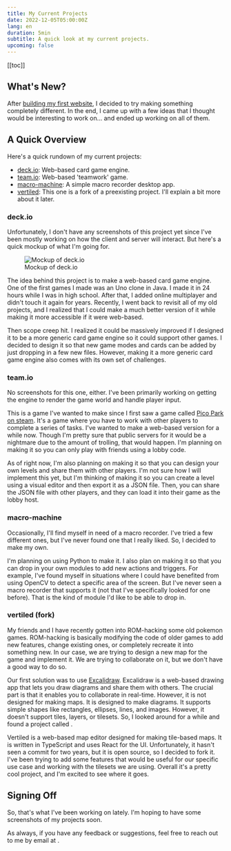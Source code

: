 ```yaml
---
title: My Current Projects
date: 2022-12-05T05:00:00Z
lang: en
duration: 5min
subtitle: A quick look at my current projects.
upcoming: false
---
```


[[toc]]

## What's New?

After [building my first website](/posts/tamugd-writeup), I decided to try making something completely different. In the end, I came up with a few ideas that I thought would be interesting to work on... and ended up working on all of them.

## A Quick Overview

Here's a quick rundown of my current projects:

- [deck.io](#deck-io): Web-based card game engine.
- [team.io](#team-io): Web-based 'teamwork' game.
- [macro-machine](#macro-machine): A simple macro recorder desktop app.
- [vertiled](#vertiled-fork): This one is a fork of a preexisting project. I'll explain a bit more about it later.

### deck.io

Unfortunately, I don't have any screenshots of this project yet since I've been mostly working on how the client and server will interact. But here's a quick mockup of what I'm going for.

<figure>
  <img src="/assets/posts/current-projects/deckio-mockup.png" alt="Mockup of deck.io" rounded-lg dark:invert />
  <figcaption class="caption">Mockup of deck.io</figcaption>
</figure>

The idea behind this project is to make a web-based card game engine. One of the first games I made was an Uno clone in Java. I made it in 24 hours while I was in high school. After that, I added online multiplayer and didn't touch it again for years. Recently, I went back to revisit all of my old projects, and I realized that I could make a much better version of it while making it more accessible if it were web-based.

Then scope creep hit. I realized it could be massively improved if I designed it to be a more generic card game engine so it could support other games. I decided to design it so that new game modes and cards can be added by just dropping in a few new files. However, making it a more generic card game engine also comes with its own set of challenges.

### team.io

No screenshots for this one, either. I've been primarily working on getting the engine to render the game world and handle player input.

This is a game I've wanted to make since I first saw a game called [Pico Park on steam](https://store.steampowered.com/app/1509960/PICO_PARK/). It's a game where you have to work with other players to complete a series of tasks. I've wanted to make a web-based version for a while now. Though I'm pretty sure that public servers for it would be a nightmare due to the amount of trolling, that would happen. I'm planning on making it so you can only play with friends using a lobby code.

As of right now, I'm also planning on making it so that you can design your own levels and share them with other players. I'm not sure how I will implement this yet, but I'm thinking of making it so you can create a level using a visual editor and then export it as a JSON file. Then, you can share the JSON file with other players, and they can load it into their game as the lobby host.

### macro-machine

Occasionally, I'll find myself in need of a macro recorder. I've tried a few different ones, but I've never found one that I really liked. So, I decided to make my own.

I'm planning on using Python to make it. I also plan on making it so that you can drop in your own modules to add new actions and triggers. For example, I've found myself in situations where I could have benefited from using OpenCV to detect a specific area of the screen. But I've never seen a macro recorder that supports it (not that I've specifically looked for one before). That is the kind of module I'd like to be able to drop in.

### vertiled (fork)

My friends and I have recently gotten into ROM-hacking some old pokemon games. ROM-hacking is basically modifying the code of older games to add new features, change existing ones, or completely recreate it into something new. In our case, we are trying to design a new map for the game and implement it. We are trying to collaborate on it, but we don't have a good way to do so.

Our first solution was to use [Excalidraw](https://excalidraw.com/). Excalidraw is a web-based drawing app that lets you draw diagrams and share them with others. The crucial part is that it enables you to collaborate in real-time. However, it is not designed for making maps. It is designed to make diagrams. It supports simple shapes like rectangles, ellipses, lines, and images. However, it doesn't support tiles, layers, or tilesets. So, I looked around for a while and found a project called <GithubLink repo="tehwalris/vertiled" />.

Vertiled is a web-based map editor designed for making tile-based maps. It is written in TypeScript and uses React for the UI. Unfortunately, it hasn't seen a commit for two years, but it is open source, so I decided to fork it. I've been trying to add some features that would be useful for our specific use case and working with the tilesets we are using. Overall it's a pretty cool project, and I'm excited to see where it goes.

## Signing Off

So, that's what I've been working on lately. I'm hoping to have some screenshots of my projects soon.

As always, if you have any feedback or suggestions, feel free to reach out to me by email at <EmailLink to="adibarra00@gmail.com" />.
